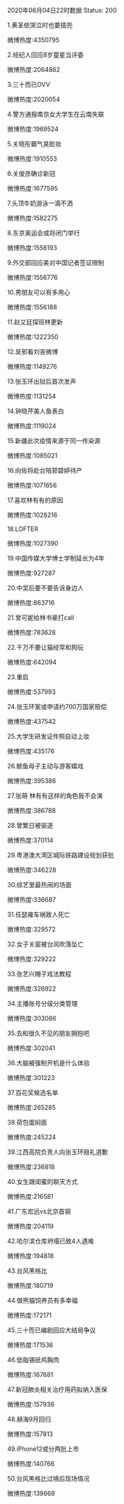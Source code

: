 2020年08月04日22时数据
Status: 200

1.黄圣依哭泣时也要插兜

微博热度:4350795

2.经纪人回应8岁童星当评委

微博热度:2064862

3.三十而已OVV

微博热度:2020054

4.警方通报南京女大学生在云南失联

微博热度:1969524

5.关晓彤霸气臭脸妆

微博热度:1910553

6.关俊彦确诊新冠

微博热度:1677595

7.头顶牛奶游泳一滴不洒

微博热度:1582275

8.东京奥运会或将闭门举行

微博热度:1558193

9.外交部回应美对中国记者签证限制

微博热度:1556776

10.男朋友可以有多用心

微博热度:1556188

11.赵又廷探班林更新

微博热度:1222350

12.吴邪看刘丧微博

微博热度:1149276

13.张玉环出狱后首次发声

微博热度:1131254

14.钟晓芹美人鱼表白

微博热度:1119024

15.新疆此次疫情来源于同一传染源

微博热度:1085021

16.向佐将赴台陪郭碧婷待产

微博热度:1071656

17.喜欢林有有的原因

微博热度:1028216

18.LOFTER

微博热度:1027390

19.中国传媒大学博士学制延长为4年

微博热度:927287

20.中奖后要不要告诉身边人

微博热度:863716

21.曾可妮给林书豪打call

微博热度:783628

22.千万不要让猫经常和狗玩

微博热度:642094

23.重启

微博热度:537993

24.张玉环案或申请约700万国家赔偿

微博热度:437542

25.大学生研发证件照自动上妆

微博热度:435176

26.鲸鱼母子主动与游客嬉戏

微博热度:395386

27.张萌 林有有这样的角色我不会演

微博热度:386788

28.曾繁日被驱逐

微博热度:370114

29.粤港澳大湾区城际铁路建设规划获批

微博热度:346228

30.综艺里最热闹的场面

微博热度:336687

31.任瑟雍车祸致人死亡

微博热度:329572

32.女子关窗被台风吹落坠亡

微博热度:329222

33.张艺兴帽子戏法教程

微博热度:326922

34.主播账号分级分类管理

微博热度:303086

35.去和很久不见的朋友拥抱吧

微博热度:302041

36.大脑被强制开机是什么体验

微博热度:301223

37.百花奖候选名单

微博热度:265285

38.荷包蛋焖面

微博热度:245224

39.江西高院负责人向张玉环赔礼道歉

微博热度:236818

40.女生跟闺蜜的聊天方式

微博热度:216581

41.广东宏远vs北京首钢

微博热度:204119

42.哈尔滨仓库坍塌已致4人遇难

微博热度:194818

43.台风黑格比

微博热度:180719

44.做熊猫饲养员有多幸福

微博热度:172171

45.三十而已编剧回应大结局争议

微博热度:171536

46.低脂锡纸鸡胸肉

微博热度:167681

47.新冠肺炎相关治疗用药拟纳入医保

微博热度:157936

48.赫海9月回归

微博热度:157813

49.iPhone12或分两批上市

微博热度:140766

50.台风黑格比过境后现场情况

微博热度:139868

